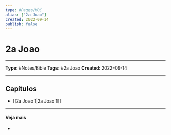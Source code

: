 ```yaml
---
type: #Pages/MOC
alias: ["2a Joao"]
created: 2022-09-14
publish: false
---
```


# 2a Joao

---

**Type:** #Notes/Bible
**Tags:** #2a Joao
**Created:** 2022-09-14

---

## Capítulos

- [[2a Joao 1|2a Joao 1]]

---

#### Veja mais

-
